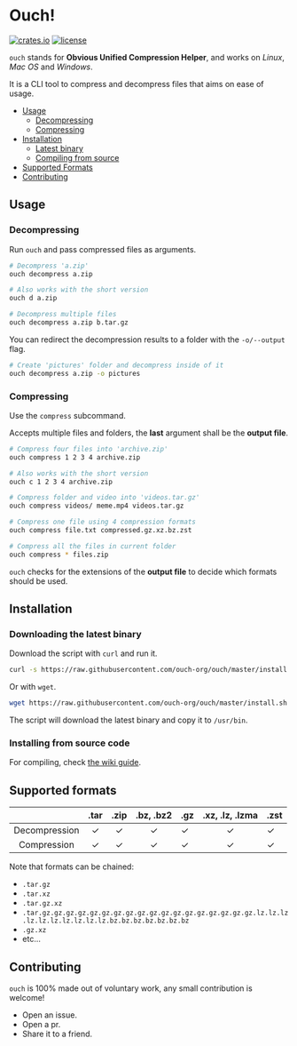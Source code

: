 # Ouch!

[![crates.io](https://img.shields.io/crates/v/ouch.svg?style=for-the-badge&logo=rust)](https://crates.io/crates/ouch) [![license](https://img.shields.io/badge/license-MIT-blue.svg?style=for-the-badge&logo=Open-Source-Initiative&logoColor=ffffff)](https://github.com/ouch-org/ouch/blob/main/LICENSE)

<!-- ![ouch_image](https://encrypted-tbn0.gstatic.com/images?q=tbn:ANd9GcR5ilNDTFZZ-Vy_ctm2YyAe8Yk0UT7lB2hIhg&usqp=CAU)  -->

`ouch` stands for **Obvious Unified Compression Helper**, and works on _Linux_, _Mac OS_ and _Windows_.

It is a CLI tool to compress and decompress files that aims on ease of usage.

<!-- TODO -->
<!--     - [Listing files](#Listing-the-elements-of-an-archive) -->

- [Usage](#usage)
    - [Decompressing](#decompressing)
    - [Compressing](#compressing)
- [Installation](#installation)
    - [Latest binary](#downloading-the-latest-binary)
    - [Compiling from source](#installing-from-source-code)
- [Supported Formats](#supported-formats)
- [Contributing](#contributing)

## Usage

### Decompressing

Run `ouch` and pass compressed files as arguments.

```sh
# Decompress 'a.zip'
ouch decompress a.zip

# Also works with the short version
ouch d a.zip

# Decompress multiple files
ouch decompress a.zip b.tar.gz
```

You can redirect the decompression results to a folder with the `-o/--output` flag.

```sh
# Create 'pictures' folder and decompress inside of it
ouch decompress a.zip -o pictures
```

### Compressing

Use the `compress` subcommand.

Accepts multiple files and folders, the **last** argument shall be the **output file**.

```sh
# Compress four files into 'archive.zip'
ouch compress 1 2 3 4 archive.zip

# Also works with the short version
ouch c 1 2 3 4 archive.zip

# Compress folder and video into 'videos.tar.gz'
ouch compress videos/ meme.mp4 videos.tar.gz

# Compress one file using 4 compression formats
ouch compress file.txt compressed.gz.xz.bz.zst

# Compress all the files in current folder
ouch compress * files.zip
```

`ouch` checks for the extensions of the **output file** to decide which formats should be used.

<!-- ### Listing the elements of an archive

* **Upcoming feature**

```
# Shows the files and folders contained in videos.tar.xz
ouch list videos.tar.xz
``` -->

## Installation

### Downloading the latest binary

Download the script with `curl` and run it.

```sh
curl -s https://raw.githubusercontent.com/ouch-org/ouch/master/install.sh | sh
```

Or with `wget`.

```sh
wget https://raw.githubusercontent.com/ouch-org/ouch/master/install.sh -O - | sh
```

The script will download the latest binary and copy it to `/usr/bin`.

### Installing from source code

For compiling, check [the wiki guide](https://github.com/ouch-org/ouch/wiki/Compiling-and-installing-from-source-code).


## Supported formats

|               | .tar | .zip | .bz, .bz2 | .gz | .xz, .lz, .lzma | .zst |
|:-------------:|:----:|:----:|:---------:| --- |:---------------:| --- |
| Decompression | ✓   | ✓   | ✓         | ✓  |   ✓            | ✓  |
|  Compression  | ✓   | ✓   | ✓         | ✓  |   ✓            | ✓  |

Note that formats can be chained:
- `.tar.gz`
- `.tar.xz`
- `.tar.gz.xz`
- `.tar.gz.gz.gz.gz.gz.gz.gz.gz.gz.gz.gz.gz.gz.gz.gz.gz.gz.gz.lz.lz.lz.lz.lz.lz.lz.lz.lz.lz.bz.bz.bz.bz.bz.bz.bz`
- `.gz.xz`
- etc...

## Contributing

`ouch` is 100% made out of voluntary work, any small contribution is welcome!

- Open an issue.
- Open a pr.
- Share it to a friend.
